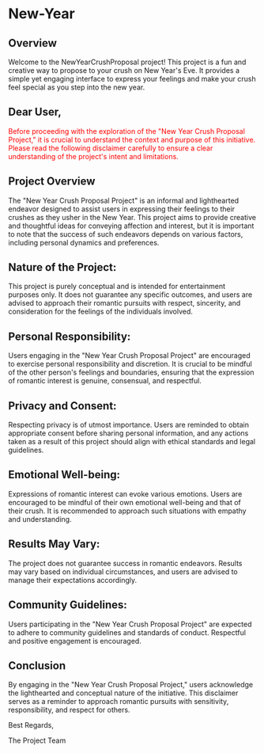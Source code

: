 # New-Year
## Overview
Welcome to the NewYearCrushProposal project! This project is a fun and creative way to propose to your crush on New Year's Eve. It provides a simple yet engaging interface to express your feelings and make your crush feel special as you step into the new year.

## Dear User,
<p style="color: red;">Before proceeding with the exploration of the "New Year Crush Proposal Project," it is crucial to understand the context and purpose of this initiative. Please read the following disclaimer carefully to ensure a clear understanding of the project's intent and limitations.</p>

## Project Overview
The "New Year Crush Proposal Project" is an informal and lighthearted endeavor designed to assist users in expressing their feelings to their crushes as they usher in the New Year. This project aims to provide creative and thoughtful ideas for conveying affection and interest, but it is important to note that the success of such endeavors depends on various factors, including personal dynamics and preferences.

## Nature of the Project:

This project is purely conceptual and is intended for entertainment purposes only. It does not guarantee any specific outcomes, and users are advised to approach their romantic pursuits with respect, sincerity, and consideration for the feelings of the individuals involved.

## Personal Responsibility:

Users engaging in the "New Year Crush Proposal Project" are encouraged to exercise personal responsibility and discretion. It is crucial to be mindful of the other person's feelings and boundaries, ensuring that the expression of romantic interest is genuine, consensual, and respectful.

## Privacy and Consent:

Respecting privacy is of utmost importance. Users are reminded to obtain appropriate consent before sharing personal information, and any actions taken as a result of this project should align with ethical standards and legal guidelines.

## Emotional Well-being:

Expressions of romantic interest can evoke various emotions. Users are encouraged to be mindful of their own emotional well-being and that of their crush. It is recommended to approach such situations with empathy and understanding.

## Results May Vary:

The project does not guarantee success in romantic endeavors. Results may vary based on individual circumstances, and users are advised to manage their expectations accordingly.

## Community Guidelines:

Users participating in the "New Year Crush Proposal Project" are expected to adhere to community guidelines and standards of conduct. Respectful and positive engagement is encouraged.

## Conclusion

By engaging in the "New Year Crush Proposal Project," users acknowledge the lighthearted and conceptual nature of the initiative. This disclaimer serves as a reminder to approach romantic pursuits with sensitivity, responsibility, and respect for others.

Best Regards,

The Project Team
